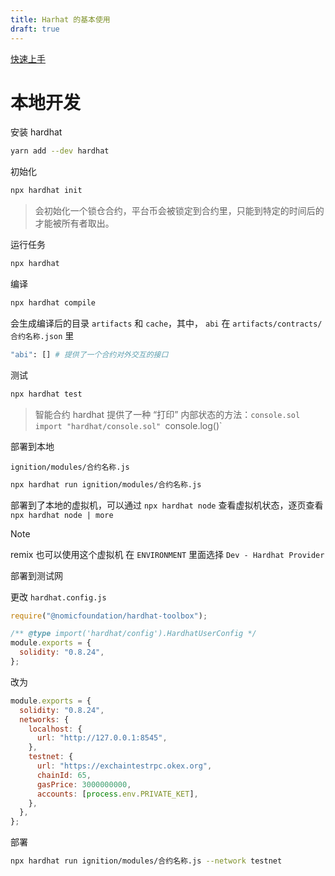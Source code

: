 ```yaml
---
title: Harhat 的基本使用
draft: true
---
```

[快速上手](https://hardhat.org/hardhat-runner/docs/getting-started#quick-start)

# 本地开发

安装 hardhat

```bash
yarn add --dev hardhat
```

初始化

```bash
npx hardhat init
```

> 会初始化一个锁仓合约，平台币会被锁定到合约里，只能到特定的时间后的才能被所有者取出。

运行任务

```bash
npx hardhat
```

编译

```bash
npx hardhat compile
```
会生成编译后的目录 `artifacts` 和 `cache`，其中， `abi` 在 `artifacts/contracts/合约名称.json` 里
```bash
"abi": [] # 提供了一个合约对外交互的接口
```

测试

```bash
npx hardhat test
```

> 智能合约
> hardhat 提供了一种 “打印” 内部状态的方法：`console.sol`
> `import "hardhat/console.sol"
> `console.log()`

部署到本地

`ignition/modules/合约名称.js`

```bash
npx hardhat run ignition/modules/合约名称.js
```

部署到了本地的虚拟机，可以通过 `npx hardhat node` 查看虚拟机状态，逐页查看 `npx hardhat node | more`

>[!NOTE]
> remix 也可以使用这个虚拟机
> 在 `ENVIRONMENT` 里面选择 `Dev - Hardhat Provider`

部署到测试网

更改 `hardhat.config.js`
```js title="hardhat.config.js"
require("@nomicfoundation/hardhat-toolbox");

/** @type import('hardhat/config').HardhatUserConfig */
module.exports = {
  solidity: "0.8.24",
};
```

改为

```js
module.exports = {
  solidity: "0.8.24",
  networks: {
    localhost: {
      url: "http://127.0.0.1:8545",
    },
    testnet: {
      url: "https://exchaintestrpc.okex.org",
      chainId: 65,
      gasPrice: 3000000000,
      accounts: [process.env.PRIVATE_KET],
    },
  },
};
```

部署 

```bash
npx hardhat run ignition/modules/合约名称.js --network testnet
```

